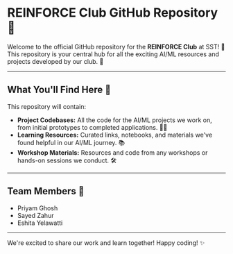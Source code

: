 # REINFORCE Club GitHub Repository 🚀

Welcome to the official GitHub repository for the **REINFORCE Club** at SST! 🎉 This repository is your central hub for all the exciting AI/ML resources and projects developed by our club. 🤖

---

## What You'll Find Here 📂

This repository will contain:

* **Project Codebases:** All the code for the AI/ML projects we work on, from initial prototypes to completed applications. 🧑‍💻
* **Learning Resources:** Curated links, notebooks, and materials we've found helpful in our AI/ML journey. 📚
* **Workshop Materials:** Resources and code from any workshops or hands-on sessions we conduct. 🛠️

---

## Team Members 🤝

* Priyam Ghosh
* Sayed Zahur
* Eshita Yelawatti

---

We're excited to share our work and learn together! Happy coding! ✨

